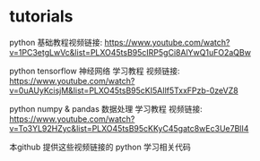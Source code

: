 # tutorials
python 基础教程视频链接:
https://www.youtube.com/watch?v=1PC3etgLwVc&list=PLXO45tsB95cIRP5gCi8AlYwQ1uFO2aQBw

python tensorflow 神经网络 学习教程 视频链接:
https://www.youtube.com/watch?v=0uAUyKcisjM&list=PLXO45tsB95cKI5AIlf5TxxFPzb-0zeVZ8

python numpy & pandas 数据处理 学习教程 视频链接:
https://www.youtube.com/watch?v=To3YL92HZyc&list=PLXO45tsB95cKKyC45gatc8wEc3Ue7BlI4

本github 提供这些视频链接的 python 学习相关代码
